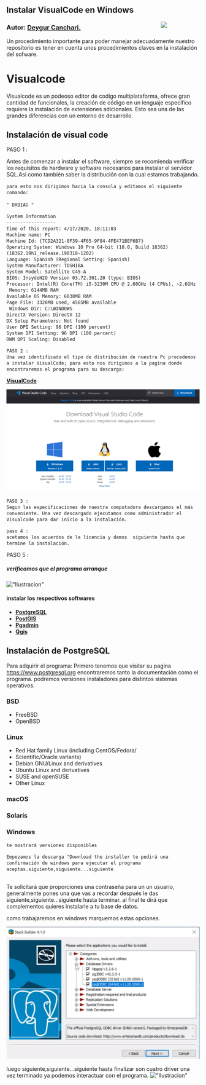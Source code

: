 ##  Instalar VisualCode en Windows   
   <img src="../Img/icon/web1.png" align="right" width = 20% />
                       


### Autor: <a href= 'https://github.com/deygurc/Visualcode.git'>Deygur Canchari.</a>

Un procedimiento importante para poder manejar adecuadamente nuestro repositorio es tener en cuenta unos procedimientos claves en la instalación del sofware.

# Visualcode
 Visualcode es un podeoso editor de codigo multiplataforma, ofrece gran cantidad de funcionales, la creación de código en un lenguaje específico requiere la instalación de extensiones adicionales. Esto sea una de las grandes diferencias con un entorno de desarrollo.

 ## Instalación de visual code

 PASO 1 :

Antes de comenzar a instalar el software, siempre se recomienda verificar los requisitos de hardware y software necesarios para instalar el servidor SQL.Asi como también saber la distribución con la cual estamos trabajando.

```
para esto nos dirigimos hacia la consola y editamos el siguiente comando:

" DXDIAG "
```
```
System Information
------------------
Time of this report: 4/17/2020, 18:11:03
Machine name: PC
Machine Id: {7CD2A321-8F39-4F65-9F84-4FE471BEF6B7}
Operating System: Windows 10 Pro 64-bit (10.0, Build 18362) (18362.19h1_release.190318-1202)
Language: Spanish (Regional Setting: Spanish)
System Manufacturer: TOSHIBA
System Model: Satellite C45-A
BIOS: InsydeH2O Version 03.72.301.20 (type: BIOS)
Processor: Intel(R) Core(TM) i5-3230M CPU @ 2.60GHz (4 CPUs), ~2.6GHz
 Memory: 6144MB RAM
Available OS Memory: 6038MB RAM
Page File: 3328MB used, 4565MB available
 Windows Dir: C:\WINDOWS
DirectX Version: DirectX 12
DX Setup Parameters: Not found
User DPI Setting: 96 DPI (100 percent)
System DPI Setting: 96 DPI (100 percent)
DWM DPI Scaling: Disabled

```
```
PASO 2 :
Una vez identificado el tipo de distribución de nuestra Pc procedemos a instalar VisualCode; para esto nos dirigimos a la pagina donde encontraremos el programa para su descarga:
```
[**VisualCode**](https://code.visualstudio.com/docs/?dv=win)


![img src ](../Img/screenshot/web.png)

```
PASO 3 :
Segun las especificaciones de nuestra computadora descargamos el más conveniente. Una vez descargado ejecutamos como administrador el Visualcode para dar inicio a la instalación.
```

```
paso 4 :
acetamos los acuerdos de la licencia y damos  siguiente hasta que termine la instalación.
```
PASO 5 :
#####  verificamos que el programa arranque

!["Ilustracion"](https://docs.microsoft.com/es-es/dotnet/core/tutorials/media/with-visual-studio-code/vs-code-open-folder.png)

#### instalar los respectivos softwares

- [**PostgreSQL**](https://www.postgresql.org)
- [**PostGIS**](hhttps://postgis.net)
- [**Pgadmin**](hhttps://www.pgadmin.org)
- [**Qgis**](https://qgis.org/es/site/)

## Instalación de PostgreSQL
Para adquirir el programa:
Primero tenemos que visitar su pagina https://www.postgresql.org encontraremos tanto la documentación como el programa.
podremos versiones instaladores para distintos sistemas operativos.


### BSD

- FreeBSD
- OpenBSD

### Linux

- Red Hat family Linux (including CentOS/Fedora/
- Scientific/Oracle variants)
- Debian GNU/Linux and derivatives
- Ubuntu Linux and derivatives
- SUSE and openSUSE
- Other Linux

### macOS

### Solaris

### Windows
```
te mostrará versiones disponibles

```

```
Empezamos la descarga "Download the installer te pedirá una confirmación de windows para ejecutar el programa aceptas.siguiente,siguiente...siguiente


```
Te solicitará que proporciones una contraseña para un un usuario, generalmente pones una que vas a recordar después le das siguiente,siguiente...siguiente hasta terminar.
al final te dirá que complementos quieres instalarle a tu base de datos.

como trabajaremos en windows marquemos estas opciones.

![img src](../Img/screenshot/parawindows.png)

luego siguiente,siguiente...siguiente hasta finalizar son cuatro driver
una vez terminado ya podemos interactuar con el programa.
!["Ilustracion"](https://www.muylinux.com/wp-content/uploads/2017/10/postgresql.png)


